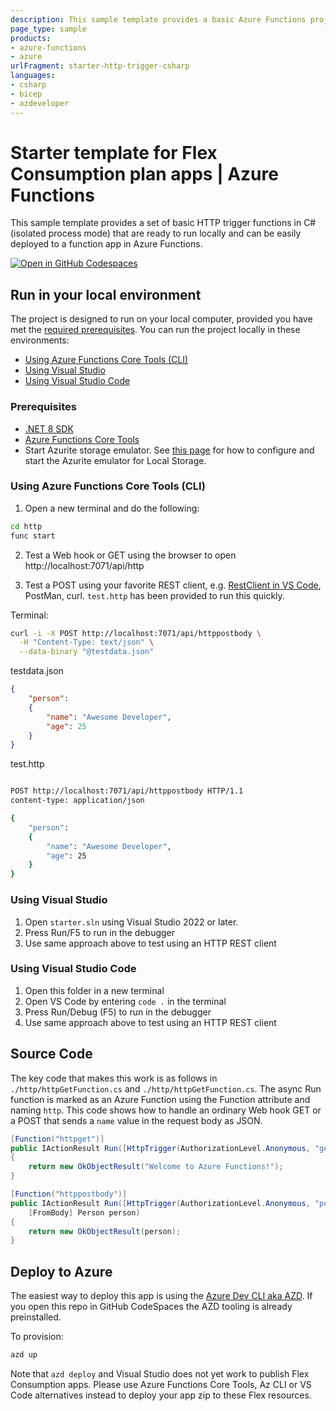 ```yaml
---
description: This sample template provides a basic Azure Functions project in C# (HTTP triggers) that's ready to run locally and can be easily deployed to Azure.
page_type: sample
products:
- azure-functions
- azure
urlFragment: starter-http-trigger-csharp
languages:
- csharp
- bicep
- azdeveloper
---
```


# Starter template for Flex Consumption plan apps | Azure Functions

This sample template provides a set of basic HTTP trigger functions in C# (isolated process mode) that are ready to run locally and can be easily deployed to a function app in Azure Functions.  

[![Open in GitHub Codespaces](https://github.com/codespaces/badge.svg)](https://github.com/codespaces/new?hide_repo_select=true&ref=main&repo=575770869)

## Run in your local environment

The project is designed to run on your local computer, provided you have met the [required prerequisites](#prerequisites). You can run the project locally in these environments:

+ [Using Azure Functions Core Tools (CLI)](#using-azure-functions-core-tools-cli)
+ [Using Visual Studio](#using-visual-studio)
+ [Using Visual Studio Code](#using-visual-studio-code)

### Prerequisites

+ [.NET 8 SDK](https://dotnet.microsoft.com/download/dotnet/8.0) 
+ [Azure Functions Core Tools](https://learn.microsoft.com/azure/azure-functions/functions-run-local?tabs=v4%2Cmacos%2Ccsharp%2Cportal%2Cbash#install-the-azure-functions-core-tools)
+ Start Azurite storage emulator. See [this page](https://learn.microsoft.com/azure/storage/common/storage-use-azurite) for how to configure and start the Azurite emulator for Local Storage.

### Using Azure Functions Core Tools (CLI)

1) Open a new terminal and do the following:

```bash
cd http
func start
```

2) Test a Web hook or GET using the browser to open http://localhost:7071/api/http

3) Test a POST using your favorite REST client, e.g. [RestClient in VS Code](https://marketplace.visualstudio.com/items?itemName=humao.rest-client), PostMan, curl.  `test.http` has been provided to run this quickly.

Terminal:

```bash
curl -i -X POST http://localhost:7071/api/httppostbody \
  -H "Content-Type: text/json" \
  --data-binary "@testdata.json"
```

testdata.json

```json
{
    "person": 
    {
        "name": "Awesome Developer",
        "age": 25 
    }
}
```

test.http

```bash

POST http://localhost:7071/api/httppostbody HTTP/1.1
content-type: application/json

{
    "person": 
    {
        "name": "Awesome Developer",
        "age": 25 
    }
}
```

### Using Visual Studio

1) Open `starter.sln` using Visual Studio 2022 or later.
2) Press Run/F5 to run in the debugger
3) Use same approach above to test using an HTTP REST client

### Using Visual Studio Code

1) Open this folder in a new terminal
2) Open VS Code by entering `code .` in the terminal
3) Press Run/Debug (F5) to run in the debugger
4) Use same approach above to test using an HTTP REST client

## Source Code

The key code that makes this work is as follows in `./http/httpGetFunction.cs` and `./http/httpGetFunction.cs`.  The async Run function is marked as an Azure Function using the Function attribute and naming `http`.  This code shows how to handle an ordinary Web hook GET or a POST that sends
a `name` value in the request body as JSON.  

```csharp
[Function("httpget")]
public IActionResult Run([HttpTrigger(AuthorizationLevel.Anonymous, "get")] HttpRequest req)
{
    return new OkObjectResult("Welcome to Azure Functions!");
}
```

```csharp
[Function("httppostbody")]        
public IActionResult Run([HttpTrigger(AuthorizationLevel.Anonymous, "post")] HttpRequest req,
    [FromBody] Person person)
{
    return new OkObjectResult(person);
}
```

## Deploy to Azure

The easiest way to deploy this app is using the [Azure Dev CLI aka AZD](https://aka.ms/azd).  If you open this repo in GitHub CodeSpaces the AZD tooling is already preinstalled.

To provision:

```bash
azd up
```

Note that `azd deploy` and Visual Studio does not yet work to publish Flex Consumption apps. Please use Azure Functions Core Tools, Az CLI or VS Code alternatives instead to deploy your app zip to these Flex resources.
